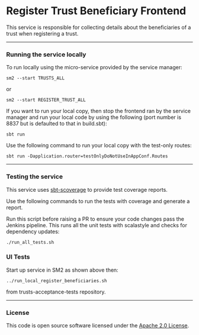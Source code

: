 
# Register Trust Beneficiary Frontend

This service is responsible for collecting details about the beneficiaries of a trust when registering a trust.

---

### Running the service locally

To run locally using the micro-service provided by the service manager:

```
sm2 --start TRUSTS_ALL
```

or

```
sm2 --start REGISTER_TRUST_ALL
```

If you want to run your local copy, then stop the frontend ran by the service manager and run your local code by using the following (port number is 8837 but is defaulted to that in build.sbt):

```
sbt run
```

Use the following command to run your local copy with the test-only routes:

```
sbt run -Dapplication.router=testOnlyDoNotUseInAppConf.Routes
```

---

### Testing the service

This service uses [sbt-scoverage](https://github.com/scoverage/sbt-scoverage) to
provide test coverage reports.

Use the following commands to run the tests with coverage and generate a report.

Run this script before raising a PR to ensure your code changes pass the Jenkins pipeline. This runs all the unit tests with scalastyle and checks for dependency updates:

```
./run_all_tests.sh
```

### UI Tests
Start up service in SM2 as shown above then:

```
../run_local_register_beneficiaries.sh
```
from trusts-acceptance-tests repository.

---

### License

This code is open source software licensed under the [Apache 2.0 License]("http://www.apache.org/licenses/LICENSE-2.0.html").
